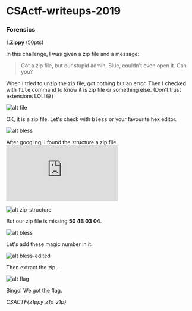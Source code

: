 # CSActf-writeups-2019

### Forensics

1.**Zippy** (50pts)

  In this challenge, I was given a zip file and a message:
  > Got a zip file, but our stupid admin, Blue, couldn't even open it. Can you?
  
  When I tried to unzip the zip file, got nothing but an error. Then I checked with <tt>file</tt> command to know it is zip file or something else. (Don't trust extensions LOL!:joy:)
  
  ![alt file](https://github.com/Towtex/CSActf-writeups-2019/blob/master/zippy/file)
  
  OK, it is a zip file. Let's check with <tt>bless</tt> or your favourite hex editor.
  
  ![alt bless](https://github.com/Towtex/CSActf-writeups-2019/blob/master/zippy/bless.png)
  
  After googling, I found the structure a zip file ![here](https://users.cs.jmu.edu/buchhofp/forensics/formats/pkzip.html "The structure of a PKzip file")
  
  ![alt zip-structure](https://github.com/Towtex/CSActf-writeups-2019/blob/master/zippy/zip-structure)
  
  But our zip file is missing **50 4B 03 04**.
  
  ![alt bless](https://github.com/Towtex/CSActf-writeups-2019/blob/master/zippy/bless)
  
  Let's add these magic number in it.
  
  ![alt bless-edited](https://github.com/Towtex/CSActf-writeups-2019/blob/master/zippy/bless-edited)
  
  Then extract the zip...
  
  ![alt flag](https://github.com/Towtex/CSActf-writeups-2019/blob/master/zippy/flag.png)
  
  Bingo! We got the flag.
  
  *CSACTF{z1ppy_z1p_z1p}*
